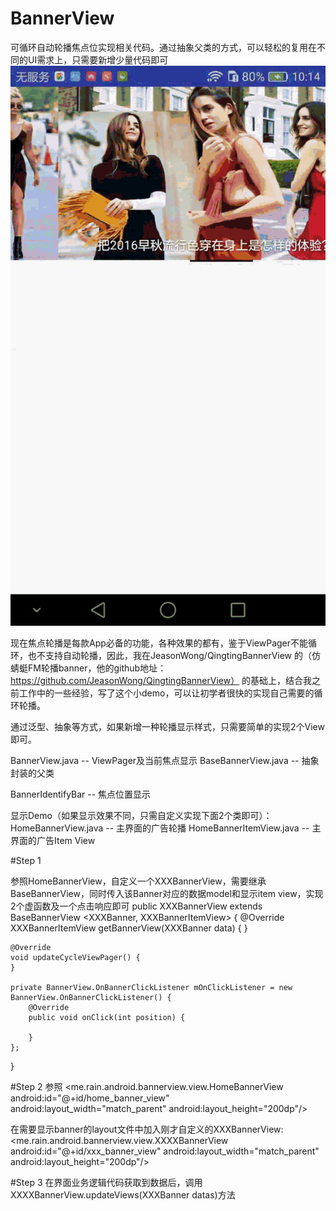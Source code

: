 # BannerView
可循环自动轮播焦点位实现相关代码。通过抽象父类的方式，可以轻松的复用在不同的UI需求上，只需要新增少量代码即可
![](https://github.com/sereinli/BannerView/blob/master/demo.gif)


现在焦点轮播是每款App必备的功能，各种效果的都有，鉴于ViewPager不能循环，也不支持自动轮播，因此，我在JeasonWong/QingtingBannerView 的（仿蜻蜓FM轮播banner，他的github地址：https://github.com/JeasonWong/QingtingBannerView） 的基础上，结合我之前工作中的一些经验，写了这个小demo，可以让初学者很快的实现自己需要的循环轮播。

通过泛型、抽象等方式，如果新增一种轮播显示样式，只需要简单的实现2个View即可。

BannerView.java           -- ViewPager及当前焦点显示
BaseBannerView.java       -- 抽象封装的父类

BannerIdentifyBar         -- 焦点位置显示

显示Demo（如果显示效果不同，只需自定义实现下面2个类即可）：
HomeBannerView.java       -- 主界面的广告轮播
HomeBannerItemView.java   -- 主界面的广告Item View

#Step 1

参照HomeBannerView，自定义一个XXXBannerView，需要继承BaseBannerView，同时传入该Banner对应的数据model和显示item view，实现2个虚函数及一个点击响应即可
public XXXBannerView extends BaseBannerView <XXXBanner, XXXBannerItemView> {
    @Override
    XXXBannerItemView getBannerView(XXXBanner data) {
    }

    @Override
    void updateCycleViewPager() {
    }

    private BannerView.OnBannerClickListener mOnClickListener = new BannerView.OnBannerClickListener() {
        @Override
        public void onClick(int position) {
            
        }
    };
}

#Step 2
参照
<me.rain.android.bannerview.view.HomeBannerView
            android:id="@+id/home_banner_view"
            android:layout_width="match_parent"
            android:layout_height="200dp"/>
            
在需要显示banner的layout文件中加入刚才自定义的XXXBannerView:
<me.rain.android.bannerview.view.XXXXBannerView
            android:id="@+id/xxx_banner_view"
            android:layout_width="match_parent"
            android:layout_height="200dp"/>
            
#Step 3
在界面业务逻辑代码获取到数据后，调用XXXXBannerView.updateViews(XXXBanner datas)方法


